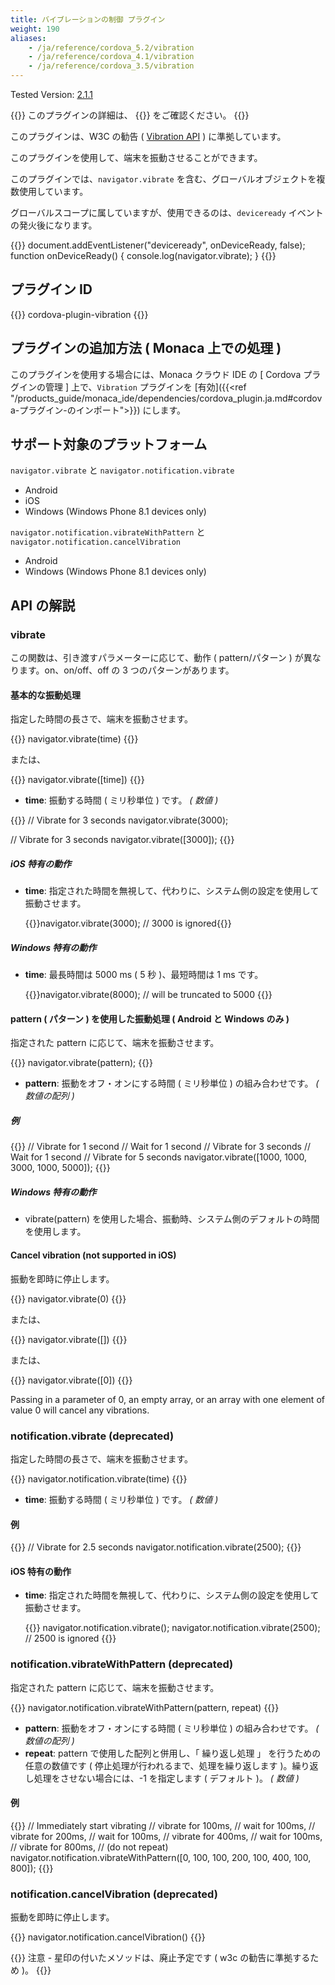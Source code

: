 ```yaml
---
title: バイブレーションの制御 プラグイン
weight: 190
aliases: 
    - /ja/reference/cordova_5.2/vibration
    - /ja/reference/cordova_4.1/vibration
    - /ja/reference/cordova_3.5/vibration
---
```


Tested Version:
[2.1.1](https://github.com/apache/cordova-plugin-vibration/releases/tag/2.1.1)

{{<note>}}
このプラグインの詳細は、 {{<link title="こちらの原文 ( GitHub )" href="https://github.com/apache/cordova-plugin-vibration">}} をご確認ください。
{{</note>}}

このプラグインは、W3C の勧告 ( [Vibration API](http://www.w3.org/TR/vibration/) ) に準拠しています。

このプラグインを使用して、端末を振動させることができます。

このプラグインでは、`navigator.vibrate`
を含む、グローバルオブジェクトを複数使用しています。

グローバルスコープに属していますが、使用できるのは、`deviceready`
イベントの発火後になります。

{{<highlight javascript>}}
document.addEventListener("deviceready", onDeviceReady, false);
function onDeviceReady() {
    console.log(navigator.vibrate);
}
{{</highlight>}}

プラグイン ID
-------------

{{<highlight javascript>}}
cordova-plugin-vibration
{{</highlight>}}

プラグインの追加方法 ( Monaca 上での処理 )
------------------------------------------

このプラグインを使用する場合には、Monaca クラウド IDE の \[ Cordova
プラグインの管理 \] 上で、`Vibration` プラグインを
[有効]({{<ref "/products_guide/monaca_ide/dependencies/cordova_plugin.ja.md#cordova-プラグイン-のインポート">}}) にします。

サポート対象のプラットフォーム
------------------------------

`navigator.vibrate` と `navigator.notification.vibrate`

-   Android
-   iOS
-   Windows (Windows Phone 8.1 devices only)

`navigator.notification.vibrateWithPattern` と
`navigator.notification.cancelVibration`

-   Android
-   Windows (Windows Phone 8.1 devices only)

API の解説
----------

### vibrate

この関数は、引き渡すパラメーターに応じて、動作 ( pattern/パターン )
が異なります。on、on/off、off の 3 つのパターンがあります。

#### 基本的な振動処理

指定した時間の長さで、端末を振動させます。


{{<highlight javascript>}}
navigator.vibrate(time)
{{</highlight>}}

または、

{{<highlight javascript>}}
navigator.vibrate([time])
{{</highlight>}}

-   **time**: 振動する時間 ( ミリ秒単位 ) です。 *( 数値 )*

{{<highlight javascript>}}
// Vibrate for 3 seconds
navigator.vibrate(3000);

// Vibrate for 3 seconds
navigator.vibrate([3000]);
{{</highlight>}}

##### iOS 特有の動作

-   **time**:
    指定された時間を無視して、代わりに、システム側の設定を使用して振動させます。

    {{<highlight javascript>}}navigator.vibrate(3000); // 3000 is ignored{{</highlight>}}

##### Windows 特有の動作

-   **time**: 最長時間は 5000 ms ( 5 秒 )、最短時間は 1 ms です。

    {{<highlight javascript>}}navigator.vibrate(8000); // will be truncated to 5000 {{</highlight>}}

#### pattern ( パターン ) を使用した振動処理 ( Android と Windows のみ )

指定された pattern に応じて、端末を振動させます。

{{<highlight javascript>}}
navigator.vibrate(pattern);
{{</highlight>}}

-   **pattern**: 振動をオフ・オンにする時間 ( ミリ秒単位 )
    の組み合わせです。 *( 数値の配列 )*

##### 例

{{<highlight javascript>}}
// Vibrate for 1 second
// Wait for 1 second
// Vibrate for 3 seconds
// Wait for 1 second
// Vibrate for 5 seconds
navigator.vibrate([1000, 1000, 3000, 1000, 5000]);
{{</highlight>}}

##### Windows 特有の動作

-   vibrate(pattern)
    を使用した場合、振動時、システム側のデフォルトの時間を使用します。

#### Cancel vibration (not supported in iOS)

振動を即時に停止します。

{{<highlight javascript>}}
navigator.vibrate(0)
{{</highlight>}}

または、

{{<highlight javascript>}}
navigator.vibrate([])
{{</highlight>}}

または、

{{<highlight javascript>}}
navigator.vibrate([0])
{{</highlight>}}

Passing in a parameter of 0, an empty array, or an array with one
element of value 0 will cancel any vibrations.

### notification.vibrate (deprecated)

指定した時間の長さで、端末を振動させます。

{{<highlight javascript>}}
navigator.notification.vibrate(time)
{{</highlight>}}

-   **time**: 振動する時間 ( ミリ秒単位 ) です。 *( 数値 )*

#### 例

{{<highlight javascript>}}
// Vibrate for 2.5 seconds
navigator.notification.vibrate(2500);
{{</highlight>}}

#### iOS 特有の動作

-   **time**:
    指定された時間を無視して、代わりに、システム側の設定を使用して振動させます。

    {{<highlight javascript>}}
navigator.notification.vibrate();
navigator.notification.vibrate(2500);   // 2500 is ignored
{{</highlight>}}

### notification.vibrateWithPattern (deprecated)

指定された pattern に応じて、端末を振動させます。

{{<highlight javascript>}}
navigator.notification.vibrateWithPattern(pattern, repeat)
{{</highlight>}}

-   **pattern**: 振動をオフ・オンにする時間 ( ミリ秒単位 )
    の組み合わせです。 *( 数値の配列 )*
-   **repeat**: pattern で使用した配列と併用し、「 繰り返し処理 」
    を行うための任意の数値です (
    停止処理が行われるまで、処理を繰り返します
    )。繰り返し処理をさせない場合には、-1 を指定します ( デフォルト )。
    *( 数値 )*

#### 例

{{<highlight javascript>}}
// Immediately start vibrating
// vibrate for 100ms,
// wait for 100ms,
// vibrate for 200ms,
// wait for 100ms,
// vibrate for 400ms,
// wait for 100ms,
// vibrate for 800ms,
// (do not repeat)
navigator.notification.vibrateWithPattern([0, 100, 100, 200, 100, 400, 100, 800]);
{{</highlight>}}

### notification.cancelVibration (deprecated)

振動を即時に停止します。

{{<highlight javascript>}}
navigator.notification.cancelVibration()
{{</highlight>}}

{{<note>}}
注意 - 星印の付いたメソッドは、廃止予定です ( w3c の勧告に準拠するため )。
{{</note>}}